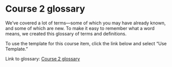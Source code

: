 # Course 2 glossary

We’ve covered a lot of terms—some of which you may have already known, and some of which are new. To make it easy to remember what a word means, we created this glossary of terms and definitions.

To use the template for this course item, click the link below and select “Use Template.”

Link to glossary: [Course 2 glossary](https://docs.google.com/document/d/1Vc_0kdX0NbhvxJufJUY98T1XiOA9syuHqi5w6tpmuGA/template/preview)
